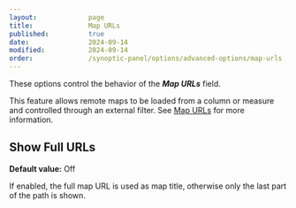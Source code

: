 ```yaml
---
layout:             page
title:              Map URLs
published:          true
date:               2024-09-14
modified:           2024-09-14
order:              /synoptic-panel/options/advanced-options/map-urls
---
```


These options control the behavior of the ***Map URLs*** field. 

This feature allows remote maps to be loaded from a column or measure and controlled through an external filter. See [Map URLs](../../features/filtering-maps.md#map-urls) for more information.

## Show Full URLs

**Default value:** Off

If enabled, the full map URL is used as map title, otherwise only the last part of the path is shown.